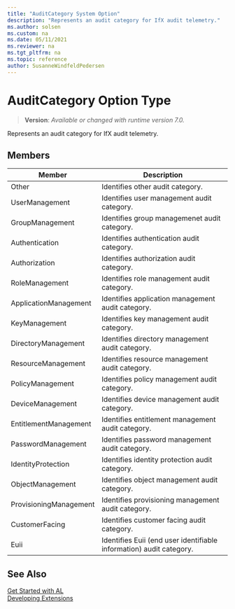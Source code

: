 ```yaml
---
title: "AuditCategory System Option"
description: "Represents an audit category for IfX audit telemetry."
ms.author: solsen
ms.custom: na
ms.date: 05/11/2021
ms.reviewer: na
ms.tgt_pltfrm: na
ms.topic: reference
author: SusanneWindfeldPedersen
---
```

[//]: # (START>DO_NOT_EDIT)
[//]: # (IMPORTANT:Do not edit any of the content between here and the END>DO_NOT_EDIT.)
[//]: # (Any modifications should be made in the .xml files in the ModernDev repo.)
# AuditCategory Option Type
> **Version**: _Available or changed with runtime version 7.0._

Represents an audit category for IfX audit telemetry.

## Members
|  Member  |  Description  |
|----------------|---------------|
|Other|Identifies other audit category.|
|UserManagement|Identifies user management audit category.|
|GroupManagement|Identifies group managemenet audit category.|
|Authentication|Identifies authentication audit category.|
|Authorization|Identifies authorization audit category.|
|RoleManagement|Identifies role management audit category.|
|ApplicationManagement|Identifies application management audit category.|
|KeyManagement|Identifies key management audit category.|
|DirectoryManagement|Identifies directory management audit category.|
|ResourceManagement|Identifies resource management audit category.|
|PolicyManagement|Identifies policy management audit category.|
|DeviceManagement|Identifies device management audit category.|
|EntitlementManagement|Identifies entitlement management audit category.|
|PasswordManagement|Identifies password management audit category.|
|IdentityProtection|Identifies identity protection audit category.|
|ObjectManagement|Identifies object management audit category.|
|ProvisioningManagement|Identifies provisioning management audit category.|
|CustomerFacing|Identifies customer facing audit category.|
|Euii|Identifies Euii (end user identifiable information) audit category.|

[//]: # (IMPORTANT: END>DO_NOT_EDIT)
## See Also  
[Get Started with AL](../../devenv-get-started.md)  
[Developing Extensions](../../devenv-dev-overview.md)  